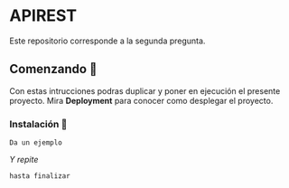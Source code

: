 # APIREST
Este repositorio corresponde a la segunda pregunta. 

## Comenzando 🚀
Con estas intrucciones podras duplicar y poner en ejecución el presente proyecto.
Mira **Deployment** para conocer como desplegar el proyecto.

### Instalación 🔧


```
Da un ejemplo
```

_Y repite_

```
hasta finalizar

